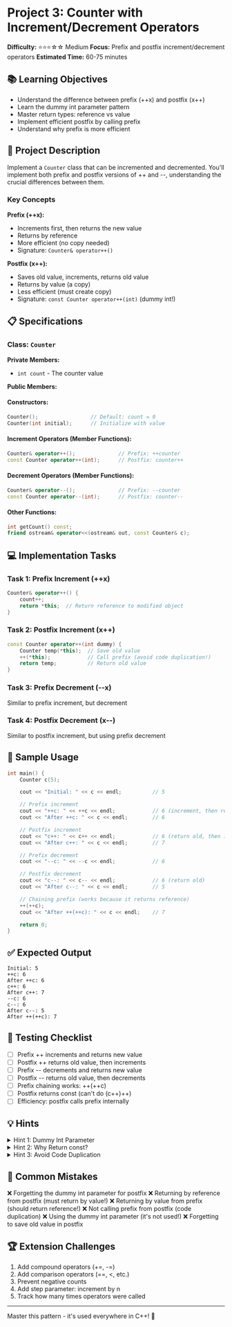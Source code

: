 # Project 3: Counter with Increment/Decrement Operators

**Difficulty:** ⭐⭐⭐☆☆ Medium
**Focus:** Prefix and postfix increment/decrement operators
**Estimated Time:** 60-75 minutes

## 📚 Learning Objectives

- Understand the difference between prefix (++x) and postfix (x++)
- Learn the dummy int parameter pattern
- Master return types: reference vs value
- Implement efficient postfix by calling prefix
- Understand why prefix is more efficient

## 🎯 Project Description

Implement a `Counter` class that can be incremented and decremented. You'll implement both prefix and postfix versions of ++ and --, understanding the crucial differences between them.

### Key Concepts

**Prefix (++x):**
- Increments first, then returns the new value
- Returns by reference
- More efficient (no copy needed)
- Signature: `Counter& operator++()`

**Postfix (x++):**
- Saves old value, increments, returns old value
- Returns by value (a copy)
- Less efficient (must create copy)
- Signature: `const Counter operator++(int)` (dummy int!)

## 📋 Specifications

### Class: `Counter`

**Private Members:**
- `int count` - The counter value

**Public Members:**

#### Constructors:
```cpp
Counter();                 // Default: count = 0
Counter(int initial);      // Initialize with value
```

#### Increment Operators (Member Functions):
```cpp
Counter& operator++();              // Prefix: ++counter
const Counter operator++(int);      // Postfix: counter++
```

#### Decrement Operators (Member Functions):
```cpp
Counter& operator--();              // Prefix: --counter
const Counter operator--(int);      // Postfix: counter--
```

#### Other Functions:
```cpp
int getCount() const;
friend ostream& operator<<(ostream& out, const Counter& c);
```

## 💻 Implementation Tasks

### Task 1: Prefix Increment (++x)
```cpp
Counter& operator++() {
    count++;
    return *this;  // Return reference to modified object
}
```

### Task 2: Postfix Increment (x++)
```cpp
const Counter operator++(int dummy) {
    Counter temp(*this);  // Save old value
    ++(*this);            // Call prefix (avoid code duplication!)
    return temp;          // Return old value
}
```

### Task 3: Prefix Decrement (--x)
Similar to prefix increment, but decrement

### Task 4: Postfix Decrement (x--)
Similar to postfix increment, but using prefix decrement

## 📝 Sample Usage

```cpp
int main() {
    Counter c(5);

    cout << "Initial: " << c << endl;          // 5

    // Prefix increment
    cout << "++c: " << ++c << endl;            // 6 (increment, then return)
    cout << "After ++c: " << c << endl;        // 6

    // Postfix increment
    cout << "c++: " << c++ << endl;            // 6 (return old, then increment)
    cout << "After c++: " << c << endl;        // 7

    // Prefix decrement
    cout << "--c: " << --c << endl;            // 6

    // Postfix decrement
    cout << "c--: " << c-- << endl;            // 6 (return old)
    cout << "After c--: " << c << endl;        // 5

    // Chaining prefix (works because it returns reference)
    ++(++c);
    cout << "After ++(++c): " << c << endl;    // 7

    return 0;
}
```

## ✅ Expected Output

```
Initial: 5
++c: 6
After ++c: 6
c++: 6
After c++: 7
--c: 6
c--: 6
After c--: 5
After ++(++c): 7
```

## 🧪 Testing Checklist

- [ ] Prefix ++ increments and returns new value
- [ ] Postfix ++ returns old value, then increments
- [ ] Prefix -- decrements and returns new value
- [ ] Postfix -- returns old value, then decrements
- [ ] Prefix chaining works: ++(++c)
- [ ] Postfix returns const (can't do (c++)++)
- [ ] Efficiency: postfix calls prefix internally

## 💡 Hints

<details>
<summary>Hint 1: Dummy Int Parameter</summary>

The `int` parameter in postfix is NEVER used. It's purely to distinguish postfix from prefix for the compiler:
```cpp
const Counter operator++(int) {  // Parameter has no name - not used!
    Counter temp(*this);
    ++(*this);
    return temp;
}
```
</details>

<details>
<summary>Hint 2: Why Return const?</summary>

Postfix returns `const Counter` to prevent nonsensical expressions like `(c++)++`:
- `c++` returns a temporary copy
- Incrementing that copy would be confusing (doesn't affect c)
- Making it const prevents this misuse
</details>

<details>
<summary>Hint 3: Avoid Code Duplication</summary>

Don't copy the increment logic! Call prefix from postfix:
```cpp
const Counter operator++(int) {
    Counter temp(*this);     // Save old
    ++(*this);               // Call prefix operator++()
    return temp;             // Return old
}
```
</details>

## 🐛 Common Mistakes

❌ Forgetting the dummy int parameter for postfix
❌ Returning by reference from postfix (must return by value!)
❌ Returning by value from prefix (should return reference!)
❌ Not calling prefix from postfix (code duplication)
❌ Using the dummy int parameter (it's not used!)
❌ Forgetting to save old value in postfix

## 🏆 Extension Challenges

1. Add compound operators (+=, -=)
2. Add comparison operators (==, <, etc.)
3. Prevent negative counts
4. Add step parameter: increment by n
5. Track how many times operators were called

---

Master this pattern - it's used everywhere in C++! 🚀
